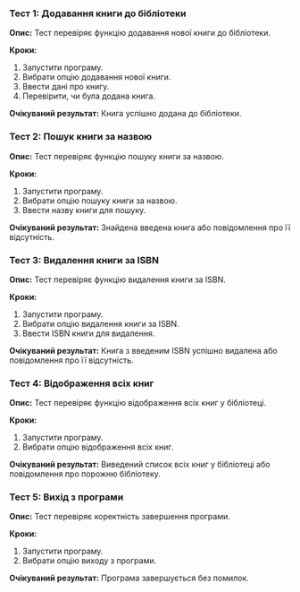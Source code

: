 ### Тест 1: Додавання книги до бібліотеки

**Опис:** Тест перевіряє функцію додавання нової книги до бібліотеки.

**Кроки:**

1. Запустити програму.
2. Вибрати опцію додавання нової книги.
3. Ввести дані про книгу.
4. Перевірити, чи була додана книга.

**Очікуваний результат:** Книга успішно додана до бібліотеки.

### Тест 2: Пошук книги за назвою

**Опис:** Тест перевіряє функцію пошуку книги за назвою.

**Кроки:**
1. Запустити програму.
2. Вибрати опцію пошуку книги за назвою.
3. Ввести назву книги для пошуку.

**Очікуваний результат:** Знайдена введена книга або повідомлення про її відсутність.

### Тест 3: Видалення книги за ISBN

**Опис:** Тест перевіряє функцію видалення книги за ISBN.

**Кроки:**
1. Запустити програму.
2. Вибрати опцію видалення книги за ISBN.
3. Ввести ISBN книги для видалення.

**Очікуваний результат:** Книга з введеним ISBN успішно видалена або повідомлення про її відсутність.

### Тест 4: Відображення всіх книг

**Опис:** Тест перевіряє функцію відображення всіх книг у бібліотеці.

**Кроки:**
1. Запустити програму.
2. Вибрати опцію відображення всіх книг.

**Очікуваний результат:** Виведений список всіх книг у бібліотеці або повідомлення про порожню бібліотеку.

### Тест 5: Вихід з програми

**Опис:** Тест перевіряє коректність завершення програми.

**Кроки:**
1. Запустити програму.
2. Вибрати опцію виходу з програми.

**Очікуваний результат:** Програма завершується без помилок.